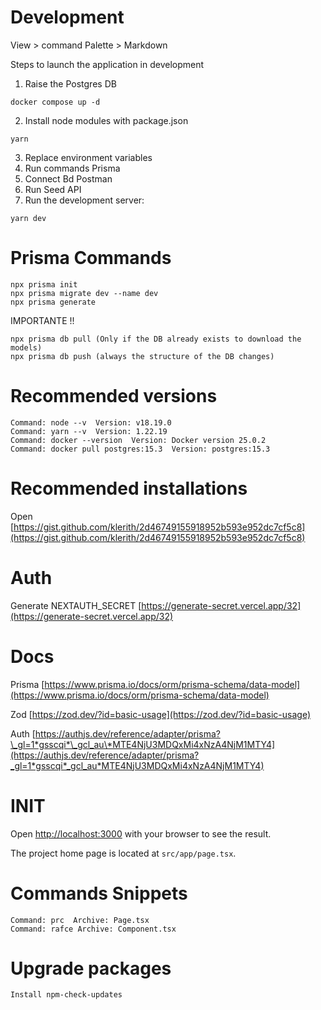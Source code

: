# Development

View > command Palette > Markdown

Steps to launch the application in development

1. Raise the Postgres DB

```
docker compose up -d
```

2. Install node modules with package.json

```
yarn
```

3. Replace environment variables
4. Run commands Prisma
5. Connect Bd Postman
6. Run Seed API
7. Run the development server:

```
yarn dev
```

# Prisma Commands

```
npx prisma init
npx prisma migrate dev --name dev
npx prisma generate
```

IMPORTANTE !!

```
npx prisma db pull (Only if the DB already exists to download the models)
npx prisma db push (always the structure of the DB changes)
```

# Recommended versions

```
Command: node --v  Version: v18.19.0
Command: yarn --v  Version: 1.22.19
Command: docker --version  Version: Docker version 25.0.2
Command: docker pull postgres:15.3  Version: postgres:15.3
```

# Recommended installations

Open [https://gist.github.com/klerith/2d46749155918952b593e952dc7cf5c8](https://gist.github.com/klerith/2d46749155918952b593e952dc7cf5c8)

# Auth

Generate NEXTAUTH_SECRET [https://generate-secret.vercel.app/32](https://generate-secret.vercel.app/32)

# Docs

Prisma [https://www.prisma.io/docs/orm/prisma-schema/data-model](https://www.prisma.io/docs/orm/prisma-schema/data-model)

Zod [https://zod.dev/?id=basic-usage](https://zod.dev/?id=basic-usage)

Auth [https://authjs.dev/reference/adapter/prisma?\_gl=1*gsscqi*\_gcl_au\*MTE4NjU3MDQxMi4xNzA4NjM1MTY4](https://authjs.dev/reference/adapter/prisma?_gl=1*gsscqi*_gcl_au*MTE4NjU3MDQxMi4xNzA4NjM1MTY4)

# INIT

Open [http://localhost:3000](http://localhost:3000) with your browser to see the result.

The project home page is located at `src/app/page.tsx`.

# Commands Snippets

```
Command: prc  Archive: Page.tsx
Command: rafce Archive: Component.tsx
```

# Upgrade packages

```
Install npm-check-updates
```
